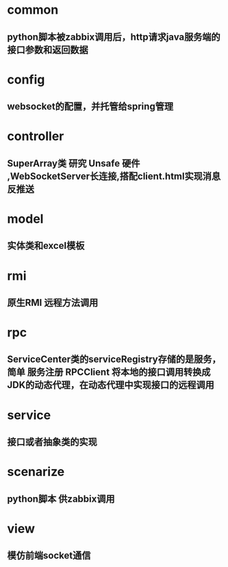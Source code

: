 

# common 
##  python脚本被zabbix调用后，http请求java服务端的接口参数和返回数据

# config 
##  websocket的配置，并托管给spring管理

# controller
##  SuperArray类 研究 Unsafe 硬件 ,WebSocketServer长连接,搭配client.html实现消息反推送

# model
## 实体类和excel模板

# rmi 
## 原生RMI 远程方法调用

# rpc 
##  ServiceCenter类的serviceRegistry存储的是服务，简单 服务注册  RPCClient 将本地的接口调用转换成JDK的动态代理，在动态代理中实现接口的远程调用

# service
## 接口或者抽象类的实现

# scenarize
## python脚本 供zabbix调用

# view
## 模仿前端socket通信 
 



